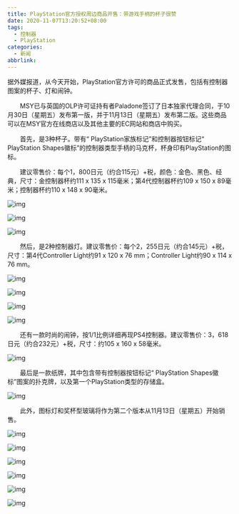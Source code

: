 ```yaml
---
title: PlayStation官方授权周边商品开售：带游戏手柄的杯子很赞
date: 2020-11-07T13:20:52+08:00
tags:
  - 控制器
  - PlayStation
categories:
  - 新闻
abbrlink:
---
```


据外媒报道，从今天开始，PlayStation官方许可的商品正式发售，包括有控制器图案的杯子、灯和闹钟。

　　MSY已与英国的OLP许可证持有者Paladone签订了日本独家代理合同，于10月30日（星期五）发布第一版，并于11月13日（星期五）发布第二版。这些商品可以在MSY官方在线商店以及其他主要的EC网站和商店中购买。

　　首先，是3种杯子。带有“ PlayStation家族标记”和控制器按钮标记“ PlayStation Shapes徽标”的控制器类型手柄的马克杯，杯身印有PlayStation的图标。

　　建议零售价：每个1，800日元（约合115元）+税，颜色：金色、黑色、经典，尺寸：金控制器杯约111 x 135 x 115毫米；第4代控制器杯约109 x 150 x 89毫米；控制器杯约110 x 148 x 90毫米。

![img](https://cdn.jsdelivr.net/gh/yakeing/Documentation@main/Hexo/images/f092-kcaeqzy4584957.png)

![img](https://cdn.jsdelivr.net/gh/yakeing/Documentation@main/Hexo/images/3019-kcaeqzy4584955.png)

![img](https://cdn.jsdelivr.net/gh/yakeing/Documentation@main/Hexo/images/9406-kcaeqzy4585004.png)

　　然后，是2种控制器灯。建议零售价：每个2，255日元（约合145元）+税，尺寸：第4代Controller Light约91 x 120 x 76 mm；Controller Light约90 x 114 x 76 mm。

![img](https://cdn.jsdelivr.net/gh/yakeing/Documentation@main/Hexo/images/087a-kcaeqzy4585005.png)

![img](https://cdn.jsdelivr.net/gh/yakeing/Documentation@main/Hexo/images/4f40-kcaeqzy4585056.png)

![img](https://cdn.jsdelivr.net/gh/yakeing/Documentation@main/Hexo/images/4993-kcaeqzy4585057.png)

![img](https://cdn.jsdelivr.net/gh/yakeing/Documentation@main/Hexo/images/c199-kcaeqzy4585126.png)

　　还有一款时尚的闹钟，按1/1比例详细再现PS4控制器。建议零售价：3，618日元（约合232元）+税，尺寸：约105 x 160 x 58毫米。

![img](https://cdn.jsdelivr.net/gh/yakeing/Documentation@main/Hexo/images/d762-kcaeqzy4585125.png)

　　最后是一款纸牌，其中包含带有控制器按钮标记“ PlayStation Shapes徽标”图案的扑克牌，以及第一个PlayStation类型的存储盒。

![img](https://cdn.jsdelivr.net/gh/yakeing/Documentation@main/Hexo/images/84b7-kcaeqzy4585175.png)

　　此外，图标灯和奖杯型玻璃将作为第二个版本从11月13日（星期五）开始销售。

![img](https://cdn.jsdelivr.net/gh/yakeing/Documentation@main/Hexo/images/8a1d-kcaeqzy4585173.png)

![img](https://cdn.jsdelivr.net/gh/yakeing/Documentation@main/Hexo/images/05bd-kcaeqzy4585238.png)

![img](https://cdn.jsdelivr.net/gh/yakeing/Documentation@main/Hexo/images/aa52-kcaeqzy4585237.png)

![img](https://cdn.jsdelivr.net/gh/yakeing/Documentation@main/Hexo/images/829d-kcaeqzy4585285.png)

![img](https://cdn.jsdelivr.net/gh/yakeing/Documentation@main/Hexo/images/0db4-kcaeqzy4585286.png)

![img](https://cdn.jsdelivr.net/gh/yakeing/Documentation@main/Hexo/images/95b8-kcaeqzy4585333.png)